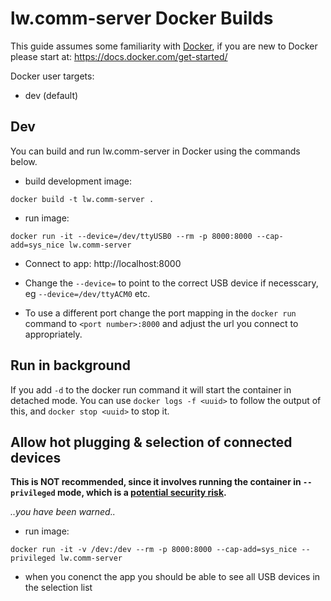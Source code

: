 # lw.comm-server Docker Builds

This guide assumes some familiarity with [Docker](https://www.docker.com/), if you are new to Docker please start at: https://docs.docker.com/get-started/

Docker user targets:
- dev (default)

## Dev
You can build and run lw.comm-server in Docker using the commands below.
- build development image:
```
docker build -t lw.comm-server .
```
- run image:
```
docker run -it --device=/dev/ttyUSB0 --rm -p 8000:8000 --cap-add=sys_nice lw.comm-server
```
- Connect to app: http://localhost:8000

- Change the `--device=` to point to the correct USB device if necesscary, eg `--device=/dev/ttyACM0` etc.
- To use a different port change the port mapping in the `docker run` command to `<port number>:8000` and adjust the url you connect to appropriately.

## Run in background
If you add `-d` to the docker run command it will start the container in detached mode.
You can use `docker logs -f <uuid>` to follow the output of this, and `docker stop <uuid>` to stop it.

## Allow hot plugging & selection of connected devices
**This is NOT recommended, since it involves running the container in `--privileged` mode, which is a [potential security risk](https://docs.docker.com/engine/reference/run/#runtime-privilege-and-linux-capabilities).**

_..you have been warned.._

- run image:
```
docker run -it -v /dev:/dev --rm -p 8000:8000 --cap-add=sys_nice --privileged lw.comm-server
```
- when you conenct the app you should be able to see all USB devices in the selection list

